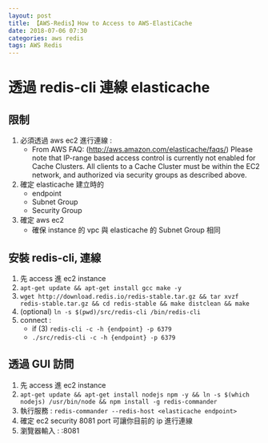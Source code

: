 ```yaml
---
layout: post
title: 【AWS-Redis】How to Access to AWS-ElastiCache
date: 2018-07-06 07:30
categories: aws redis
tags: AWS Redis
---
```


# 透過 redis-cli 連線 elasticache

## 限制
1. 必須透過 aws ec2 進行連線 : 
	- From AWS FAQ: (http://aws.amazon.com/elasticache/faqs/)
Please note that IP-range based access control is currently not enabled for Cache Clusters. All clients to a Cache Cluster must be within the EC2 network, and authorized via security groups as described above.
2. 確定 elasticache 建立時的
	- endpoint
	- Subnet Group
	- Security Group 
3. 確定 aws ec2 
	- 確保 instance 的 vpc 與 elasticache 的 Subnet Group 相同

<!--more-->

## 安裝 redis-cli, 連線
1. 先 access 進 ec2 instance
2. `apt-get update && apt-get install gcc make -y`
3. `wget http://download.redis.io/redis-stable.tar.gz && tar xvzf redis-stable.tar.gz && cd redis-stable && make distclean && make`
4. (optional) `ln -s $(pwd)/src/redis-cli /bin/redis-cli`
5. connect : 
	- if (3) `redis-cli -c -h {endpoint} -p 6379`
	- `./src/redis-cli -c -h {endpoint} -p 6379`

## 透過 GUI 訪問
1. 先 access 進 ec2 instance
2. `apt-get update && apt-get install nodejs npm -y && ln -s $(which nodejs) /usr/bin/node && npm install -g redis-commander`
3. 執行服務 : `redis-commander --redis-host <elasticache endpoint>`
4. 確定 ec2 security 8081 port 可讓你目前的 ip 進行連線
5. 瀏覽器輸入 : <ec2-instance-ip>:8081
